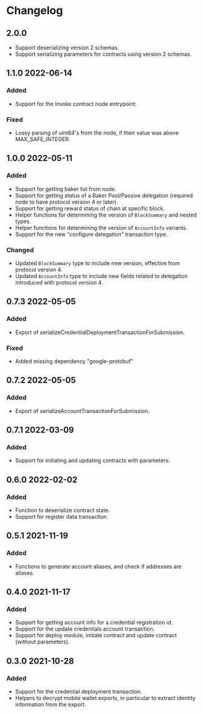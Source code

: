 # Changelog

## 2.0.0

- Support deserializing version 2 schemas.
- Support serializing parameters for contracts using version 2 schemas.

## 1.1.0 2022-06-14

### Added

- Support for the Invoke contract node entrypoint.

### Fixed

- Lossy parsing of uint64's from the node, if their value was above MAX_SAFE_INTEGER.

## 1.0.0 2022-05-11

### Added

- Support for getting baker list from node.
- Support for getting status of a Baker Pool/Passive delegation (required node to have protocol version 4 or later).
- Support for getting reward status of chain at specific block.
- Helper functions for determining the version of `BlockSummary` and nested types. 
- Helper functions for determining the version of `AccountInfo` variants. 
- Support for the new "configure delegation" transaction type.

### Changed

- Updated `BlockSummary` type to include new version, effective from protocol version 4.
- Updated `AccountInfo` type to include new fields related to delegation introduced with protocol version 4.

## 0.7.3 2022-05-05

### Added

- Export of serializeCredentialDeploymentTransactionForSubmission.

### Fixed

- Added missing dependency "google-protobuf"

## 0.7.2 2022-05-05


### Added

- Export of serializeAccountTransactionForSubmission.

## 0.7.1 2022-03-09

### Added

- Support for initiating and updating contracts with parameters.

## 0.6.0 2022-02-02

### Added

- Function to deserialize contract state.
- Support for register data transaction.

## 0.5.1 2021-11-19

### Added

- Functions to generate account aliases, and check if addresses are aliases.

## 0.4.0 2021-11-17

### Added

- Support for getting account info for a credential registration id.
- Support for the update credentials account transaction.
- Support for deploy module, initiate contract and update contract (without parameters).

## 0.3.0 2021-10-28

### Added

- Support for the credential deployment transaction.
- Helpers to decrypt mobile wallet exports, in particular to extract identity information from the export.
